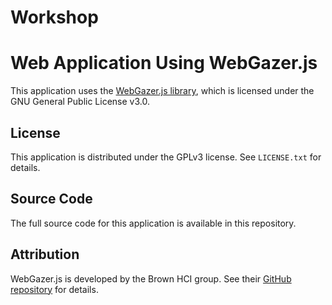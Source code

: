 # Workshop


# Web Application Using WebGazer.js

This application uses the [WebGazer.js library](https://github.com/brownhci/WebGazer), which is licensed under the GNU General Public License v3.0.

## License
This application is distributed under the GPLv3 license. See `LICENSE.txt` for details.

## Source Code
The full source code for this application is available in this repository.

## Attribution
WebGazer.js is developed by the Brown HCI group. See their [GitHub repository](https://github.com/brownhci/WebGazer) for details.


